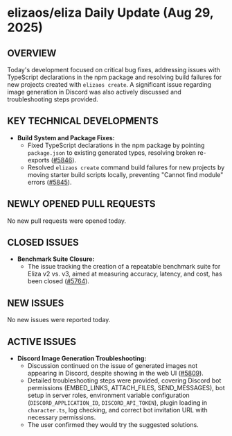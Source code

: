 # elizaos/eliza Daily Update (Aug 29, 2025)
## OVERVIEW 
Today's development focused on critical bug fixes, addressing issues with TypeScript declarations in the npm package and resolving build failures for new projects created with `elizaos create`. A significant issue regarding image generation in Discord was also actively discussed and troubleshooting steps provided.

## KEY TECHNICAL DEVELOPMENTS

*   **Build System and Package Fixes:**
    *   Fixed TypeScript declarations in the npm package by pointing `package.json` to existing generated types, resolving broken re-exports ([#5846](https://github.com/elizaos/eliza/pull/5846)).
    *   Resolved `elizaos create` command build failures for new projects by moving starter build scripts locally, preventing "Cannot find module" errors ([#5845](https://github.com/elizaos/eliza/pull/5845)).

## NEWLY OPENED PULL REQUESTS
No new pull requests were opened today.

## CLOSED ISSUES

*   **Benchmark Suite Closure:**
    *   The issue tracking the creation of a repeatable benchmark suite for Eliza v2 vs. v3, aimed at measuring accuracy, latency, and cost, has been closed ([#5764](https://github.com/elizaos/eliza/issues/5764)).

## NEW ISSUES
No new issues were reported today.

## ACTIVE ISSUES

*   **Discord Image Generation Troubleshooting:**
    *   Discussion continued on the issue of generated images not appearing in Discord, despite showing in the web UI ([#5809](https://github.com/elizaos/eliza/issues/5809)).
    *   Detailed troubleshooting steps were provided, covering Discord bot permissions (EMBED\_LINKS, ATTACH\_FILES, SEND\_MESSAGES), bot setup in server roles, environment variable configuration (`DISCORD_APPLICATION_ID`, `DISCORD_API_TOKEN`), plugin loading in `character.ts`, log checking, and correct bot invitation URL with necessary permissions.
    *   The user confirmed they would try the suggested solutions.